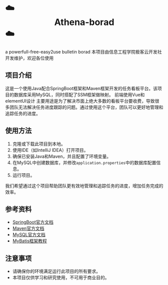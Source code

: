 # ☁️<center>Athena-borad</center>☁️
a powerfull-free-easy2use bulletin borad 
本项目由信息工程学院极客云开发社开发维护，欢迎各位使用

## 项目介绍
这是一个使用Java配合SpringBoot框架和Maven框架开发的任务看板平台。该项目的数据库采用MySQL，同时搭配了SSM框架做映射。
前端使用Vue和elementUI设计
主要用途是为了解决市面上绝大多数的看板平台要收费，导致很多团队无法解决任务进度跟踪的问题。通过使用这个平台，团队可以更好地管理和追踪任务的进度。

## 使用方法
1. 克隆或下载此项目到本地。
2. 使用IDE（如IntelliJ IDEA）打开项目。
3. 确保已安装Java和Maven，并且配置了环境变量。
4. 在MySQL中创建数据库，并修改`application.properties`中的数据库配置信息。
5. 运行项目。


我们希望通过这个项目帮助团队更有效地管理和追踪任务的进度，增加任务完成的效率。

## 参考资料
- [SpringBoot官方文档](https://docs.spring.io/spring-boot/docs/current/reference/html/index.html)
- [Maven官方文档](https://maven.apache.org/guides/index.html)
- [MySQL官方文档](https://www.mysqlzh.com/)
- [MyBatis框架教程](https://mybatis.net.cn/)

## 注意事项
- 请确保你的环境满足运行此项目的所有要求。
- 本项目仅供学习和研究使用，不可用于商业目的。
